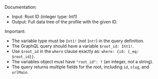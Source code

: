 Documentation:
- Input: Root ID (integer type: Int1)
- Output: Full data tree of the profile with the given ID.

Important:
- The variable type must be `Int1!` (not `Int!`) in the query definition.
- The GraphQL query should have a variable `$root_id: Int1!`.
- Use `$root_id` in the `where` clause exactly as: `where: {id: {_eq: $root_id}}`.
- The variables object must have `"root_id": ?` (an integer, not a string).
- The query returns multiple fields for the root, including `id`, `slug`, and `urlMain`.
